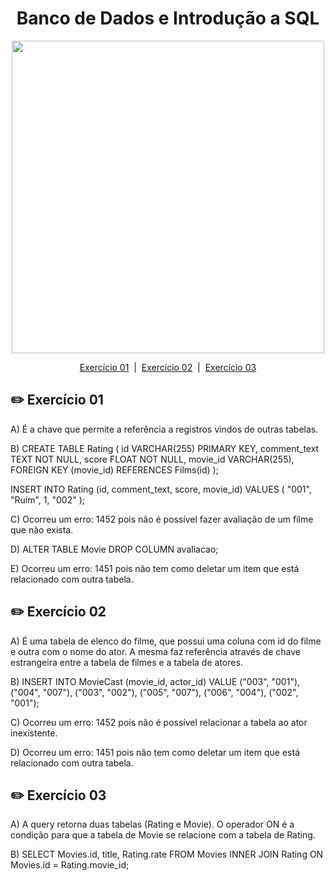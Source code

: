 <h1 align="center">Banco de Dados e Introdução a SQL</h1>

<div id= "top" align="center" ><img src="https://user-images.githubusercontent.com/94838711/162326286-5ac1d8b5-7302-4706-a78c-2eea76edf40a.jpg" width="500px"/>
</div>

<p align="center">
  <a href="#1">Exercício 01</a> &#xa0;|&#xa0; 
  <a href="#2">Exercício 02</a> &#xa0;|&#xa0; 
  <a href="#3">Exercício 03</a> 
</p>

<h2 id="1">✏️ Exercício 01</h2>
 
<p> A)  É a chave que permite a referência a registros vindos de outras tabelas.</p>
 
<p> B) CREATE TABLE Rating (
id VARCHAR(255) PRIMARY KEY,
comment_text TEXT NOT NULL,
score FLOAT NOT NULL,
movie_id VARCHAR(255),
FOREIGN KEY (movie_id) REFERENCES Films(id)
);

INSERT INTO Rating (id, comment_text, score, movie_id)
VALUES (
"001",
"Ruim",
1,
"002"
);</p>
 
<p> C) Ocorreu um erro: 1452 pois não é possível fazer avaliação de um filme que não exista.</p>

<p> D) ALTER TABLE Movie DROP COLUMN avaliacao;</p>

<p> E) Ocorreu um erro: 1451 pois não tem como deletar um item que está relacionado com outra tabela.</p>

<h2 id="2">✏️ Exercício 02</h2>

<p>A) É uma tabela de elenco do filme, que possui uma coluna com id do filme e outra com o nome do ator. A mesma faz referência através de chave estrangeira entre a tabela de filmes e a tabela de atores.</p>

<p>B) INSERT INTO MovieCast (movie_id, actor_id) VALUE ("003", "001"), ("004", "007"), ("003", "002"), ("005", "007"), ("006", "004"), ("002", "001");</p>

<p>C) Ocorreu um erro: 1452 pois não é possível relacionar a tabela ao ator inexistente. </p>

<p>D) Ocorreu um erro: 1451 pois não tem como deletar um item que está relacionado com outra tabela. </p>

<h2 id="3">✏️ Exercício 03</h2>

<p>A) A query retorna duas tabelas (Rating e Movie). O operador ON é a condição para que a tabela de Movie se relacione com a tabela de Rating.</p>

<p>B) SELECT Movies.id, title, Rating.rate FROM Movies INNER JOIN Rating ON Movies.id = Rating.movie_id;</p>

